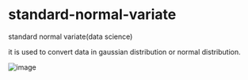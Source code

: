 # standard-normal-variate
standard normal variate(data science)

it is used to convert data in gaussian distribution or normal distribution.

![image](https://user-images.githubusercontent.com/53633262/117532204-109cc780-b004-11eb-84af-f04a84b04229.png)

